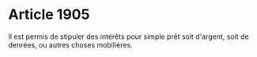 # Article 1905

Il est permis de stipuler des intérêts pour simple prêt soit d'argent, soit de denrées, ou autres choses mobilières.
